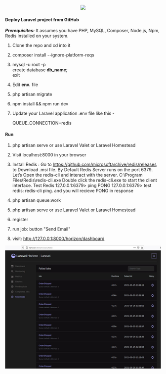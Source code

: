 <p align="center"><a href="https://laravel.com" target="_blank"><img src="https://raw.githubusercontent.com/laravel/art/master/logo-lockup/5%20SVG/2%20CMYK/1%20Full%20Color/laravel-logolockup-cmyk-red.svg" width="200"></a></p>



#### Deploy Laravel project from GitHub

<strong><i>Prerequisites:</i></strong> It assumes you have PHP, MySQL, Composer, Node.js, 
Npm, Redis  installed on your system. 

1. Clone the repo and cd into it

2.  composer install --ignore-platform-reqs

3. mysql -u root -p<br>
create database <strong>db_name;</strong><br>
exit

4. Edit  <strong>env.</strong> file

5. php artisan migrate

6. npm install  && npm run dev

7. Update your Laravel application .env file like this -
   
   QUEUE_CONNECTION=redis
#### Run

1. php artisan serve or use Laravel Valet or Laravel Homestead

2.  Visit localhost:8000 in your browser

3. Install Redis :
Go to https://github.com/microsoftarchive/redis/releases to Download .msi file.
By Default Redis Server runs on the port 6379.
Let’s Open the redis-cli and interact with the server.
C:\Program Files\Redis\redis-cli.exe
Double click the redis-cli.exe to start the client interface.
Test Redis
127.0.0.1:6379> ping
PONG
127.0.0.1:6379>
test redis: redis-cli ping. and you will recieve PONG in response

4. php artisan queue:work

5. php artisan serve or use Laravel Valet or Laravel Homestead

6. register

7. run job: button "Send Email" 

8. visit: http://127.0.0.1:8000/horizon/dashboard

![Screenshot](doc/jobs.jpg)
